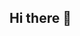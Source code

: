 ## Hi there 👋

<!--
**Michel-lab0207/Michel-lab0207** is a ✨ _special_ ✨ repository because its `README.md` (this file) appears on your GitHub profile.

Here are some ideas to get you started:

- 🔭 I’m currently working on mobile virus detection therefore, I have here an inventory of some virus test files - Please do not download or click those files unless you know what you are doing. 
